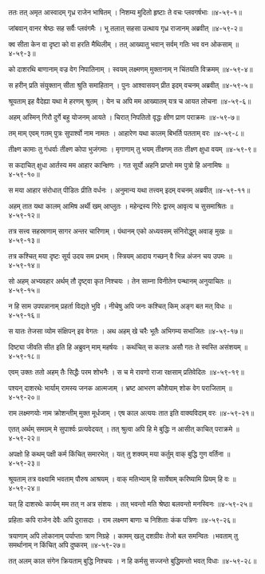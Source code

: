 ततः तत् अमृत आस्वादम् गृध्र राजेन भाषितम् ।
निशम्य मुदितो हृष्टाः ते वचः प्लवगर्षभाः ॥४-५९-१॥

जांबवान् वानर श्रेष्ठः सह सर्वैः प्लवंगमैः ।
भू तलात् सहसा उत्थाय गृध्र राजानम् अब्रवीत् ॥४-५९-२॥

क्व सीता केन वा दृष्टा को वा हरति मैथिलीम् ।
तत् आख्यातु भवान् सर्वम् गतिः भव वन ओकसाम् ॥४-५९-३॥

को दाशरथि बाणानाम् वज्र वेग निपातिनाम् ।
स्वयम् लक्ष्मणम् मुक्तानाम् न चिंतयति विक्रमम् ॥४-५९-४॥

स हरीन् प्रति संयुक्तान् सीता श्रुति समाहितान् ।
पुनः आश्वासयन् प्रीत इदम् वचनम् अब्रवीत् ॥४-५९-५॥

श्रूयताम् इह वैदेह्या यथा मे हरणम् श्रुतम् ।
येन च अपि मम आख्यातम् यत्र च आयत लोचना ॥४-५९-६॥

अहम् अस्मिन् गिरौ दुर्गे बहु योजनम् आयते ।
चिरात् निपतितो वृद्धः क्षीण प्राण पराक्रमः ॥४-५९-७॥

तम् माम् एवम् गतम् पुत्रः सुपार्श्वो नाम नामतः ।
आहारेण यथा कालम् बिभर्ति पतताम् वरः ॥४-५९-८॥

तीक्ष्ण कामाः तु गंधर्वाः तीक्ष्ण कोपा भुजंगमाः ।
मृगाणाम् तु भयम् तीक्ष्णम् ततः तीक्ष्ण क्षुधा वयम् ॥४-५९-९॥

स कदाचित् क्षुधा आर्तस्य मम आहार कान्क्षिणः ।
गत सूर्यो अहनि प्राप्तो मम पुत्रो हि अनामिषः ॥४-५९-१०॥

स मया आहार संरोधात् पीडितः प्रीति वर्धनः ।
अनुमान्य यथा तत्त्वम् इदम् वचनम् अब्रवीत् ॥४-५९-११॥

अहम् तात यथा कालम् आमिष अर्थी खम् आप्लुतः ।
महेन्द्रस्य गिरेः द्वारम् आवृत्य च सुसमाश्रितः ॥४-५९-१२॥

तत्र सत्त्व सहस्राणाम् सागर अन्तर चारिणाम् ।
पंथानम् एको अध्यवसम् संनिरोद्धुम् अवाङ् मुखः ॥४-५९-१३॥

तत्र कश्चित् मया दृष्टः सूर्य उदय सम प्रभाम् ।
स्त्रियम् आदाय गच्छन् वै भिन्न अंजन चय उपमः ॥४-५९-१४॥

सो अहम् अभ्यवहार अर्थम् तौ दृष्ट्वा कृत निश्चयः ।
तेन साम्ना विनीतेन पन्थानम् अनुयाचितः ॥४-५९-१५॥

न हि साम उपपन्नानाम् प्रहर्ता विद्यते भुवि ।
नीचेषु अपि जनः कश्चित् किम् अङ्ग बत मत् विधः ॥४-५९-१६॥

स यातः तेजसा व्योम संक्षिपन् इव वेगतः ।
अथ अहम् खे चरैः भूतैः अभिगम्य सभाजितः ॥४-५९-१७॥

दिष्ट्या जीवति सीत इति हि अब्रुवन् माम् महर्षयः ।
कथंचित् स कलत्रः असौ गतः ते स्वस्ति असंशयम् ॥४-५९-१८॥

एवम् उक्तः ततो अहम् तैः सिद्धैः परम शोभनैः ।
स च मे रावणो राजा रक्षसाम् प्रतिवेदितः ॥४-५९-१९॥

पश्यन् दाशरथेः भार्याम् रामस्य जनक आत्मजाम् ।
भ्रष्ट आभरण कौशेयाम् शोक वेग पराजिताम् ॥४-५९-२०॥

राम लक्ष्मणयोः नाम क्रोशन्तीम् मुक्त मूर्धजाम् ।
एष काल अत्ययः तात इति वाक्यविदाम् वरः ॥४-५९-२१॥

एतत् अर्थम् समग्रम् मे सुपार्श्वः प्रत्यवेदयत् ।
तत् श्रुत्वा अपि हि मे बुद्धिः न आसीत् काचित् पराक्रमे ॥४-५९-२२॥

अपक्षो हि कथम् पक्षी कर्म किंचित् समारभेत् ।
यत् तु शक्यम् मया कर्तुम् वाक् बुद्धि गुण वर्तिना ॥४-५९-२३॥

श्रूयताम् तत्र वक्ष्यामि भवताम् पौरुष आश्रयम् ।
वाक् मतिभ्याम् हि सार्वेषाम् करिष्यामि प्रियम् हि वः ॥४-५९-२४॥

यत् हि दाशरथेः कार्यम् मम तत् न अत्र संशयः ।
तत् भवन्तो मति श्रेष्ठा बलवन्तो मनस्विनः ॥४-५९-२५॥

प्रहिताः कपि राजेन देवैः अपि दुरासदाः ।
राम लक्ष्मण बाणाः च निशिताः कंक पत्रिणः ॥४-५९-२६॥

त्रयाणाम् अपि लोकानाम् पर्याप्ताः त्राण निग्रहे ।
कामम् खलु दशग्रीवः तेजो बल समन्वितः ।भवताम् तु समर्थानाम् न किंचित् अपि दुष्करम् ॥४-५९-२७॥

तत् अलम् काल संगेन क्रियताम् बुद्धि निश्चयः ।
न हि कर्मसु सज्जन्ते बुद्धिमन्तो भवत् विधाः ॥४-५९-२८॥

